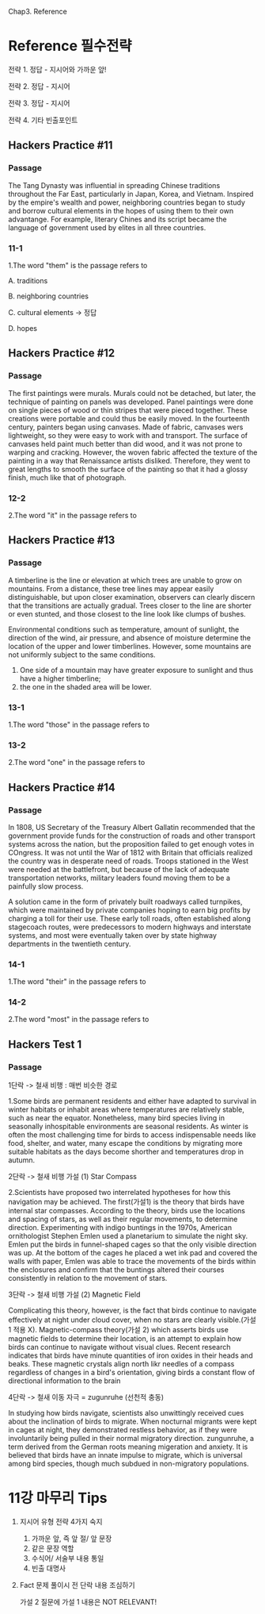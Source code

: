 Chap3. Reference

# Reference 필수전략

전략 1. 정답 - 지시어와 가까운 앞!

전략 2. 정답 - 지시어

전략 3. 정답 - 지시어

전략 4. 기타 빈출포인트

## Hackers Practice #11

### Passage

The Tang Dynasty was influential in spreading Chinese traditions throughout the Far East, particularly in Japan, Korea, and Vietnam. Inspired by the empire's wealth and power, neighboring countries began to study and borrow cultural elements in the hopes of using them to their own advantange. For example, literary Chines and its script became the language of government used by elites in all three countries.

### 11-1
1.The word "them" is the passage refers to

A. traditions

B. neighboring countries

C. cultural elements -> 정답

D. hopes

## Hackers Practice #12

### Passage

The first paintings were murals. Murals could not be detached, but later, the technique of painting on panels was developed. Panel paintings were done on single pieces of wood or thin stripes that were pieced together. These creations were portable and could thus be easily moved. In the fourteenth century, painters began using canvases. Made of fabric, canvases wers lightweight, so they were easy to work with and transport. The surface of canvases held paint much better than did wood, and it was not prone to warping and cracking. However, the woven fabric affected the texture of the painting in a way that Renaissance artists disliked. Therefore, they went to great lengths to smooth the surface of the painting so that it had a glossy finish, much like that of photograph.

### 12-2

2.The word "it" in the passage refers to

## Hackers Practice #13

### Passage

A timberline is the line or elevation at which trees are unable to grow on mountains. From a distance, these tree lines may appear easily distinguishable, but upon closer examination, observers can clearly discern that the transitions are actually gradual. Trees closer to the line are shorter or even stunted, and those closest to the line look like clumps of bushes.

Environmental conditions such as temperature, amount of sunlight, the direction of the wind, air pressure, and absence of moisture determine the location of the upper and lower timberlines. However, some mountains are not uniformly subject to the same conditions.

1. One side of a mountain may have greater exposure to sunlight and thus have a higher timberline;
2. the one in the shaded area will be lower.

### 13-1

1.The word "those" in the passage refers to

### 13-2

2.The word "one" in the passage refers to

## Hackers Practice #14

### Passage

In 1808, US Secretary of the Treasury Albert Gallatin recommended that the government provide funds for the construction of roads and other transport systems across the nation, but the proposition failed to get enough votes in COngress. It was not until the War of 1812 with Britain that officials realized the country was in desperate need of roads. Troops stationed in the West were needed at the battlefront, but because of the lack of adequate transportation networks, military leaders found moving them to be a painfully slow process.

A solution came in the form of privately built roadways called turnpikes, which were maintained by private companies hoping to earn big profits by charging a toll for their use. These early toll roads, often established along stagecoach routes, were predecessors to modern highways and interstate systems, and most were eventually taken over by state highway departments in the twentieth century.



### 14-1

1.The word "their" in the passage refers to

### 14-2

2.The word "most" in the passage refers to

## Hackers Test 1

### Passage
1단락 -> 철새 비행 : 매번 비슷한 경로

1.Some birds are permanent residents and either have adapted to survival in winter habitats or inhabit areas where temperatures are relatively stable, such as near the equator. Nonetheless, many bird species living in seasonally inhospitable environments are seasonal residents. As winter is often the most challenging time for birds to access indispensable needs like food, shelter, and water, many escape the conditions by migrating more suitable habitats as the days become shorther and temperatures drop in autumn.

2단락 -> 철새 비행 가설 (1) Star Compass

2.Scientists have proposed two interrelated hypotheses for how this navigation may be achieved. The first(가설1) is the theory that birds have internal star compasses. According to the theory, birds use the locations and spacing of stars, as well as their regular movements, to determine direction. Experimenting with indigo buntings in the 1970s, American ornithologist Stephen Emlen used a planetarium to simulate the night sky. Emlen put the birds in funnel-shaped cages so that the only visible direction was up. At the bottom of the cages he placed a wet ink pad and covered the walls with paper, Emlen was able to trace the movements of the birds within the enclosures and confirm that the buntings altered their courses consistently in relation to the movement of stars.

3단락 -> 철새 비행 가설 (2) Magnetic Field

Complicating this theory, however, is the fact that birds continue to navigate effectively at night under cloud cover, when no stars are clearly visible.(가설 1 적용 X). Magnetic-compass theory(가설 2) which asserts birds use magnetic fields to determine their location, is an attempt to explain how birds can continue to navigate without visual clues. Recent research indicates that birds have minute quantities of iron oxides in their heads and beaks. These magnetic crystals align north likr needles of a compass regardless of changes in a bird's orientation, giving birds a constant flow of directional information to the brain

4단락 -> 철새 이동 자극 = zugunruhe (선천적 충동)

In studying how birds navigate, scientists also unwittingly received cues about the inclination of birds to migrate. When nocturnal migrants were kept in cages at night, they demonstrated restless behavior, as if they were involuntarily being pulled in their normal migratory direction. zungunruhe, a term derived from the German roots meaning migeration and anxiety. It is believed that birds have an innate impulse to migrate, which is universal among bird species, though much subdued in non-migratory populations.

# 11강 마무리 Tips

1. 지시어 유형 전략 4가지 숙지
    1. 가까운 앞, 즉 앞 절/ 앞 문장
    2. 같은 문장 역할
    3. 수식어/ 서술부 내용 통일
    4. 빈출 대명사

2. Fact 문제 풀이시 전 단락 내용 조심하기

    가설 2 질문에 가설 1 내용은 NOT RELEVANT!
